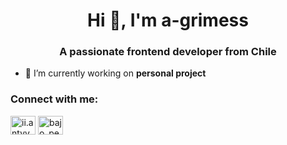 <h1 align="center">Hi 👋, I'm a-grimess</h1>
<h3 align="center">A passionate frontend developer from Chile</h3>

- 🔭 I’m currently working on **personal project**

<h3 align="left">Connect with me:</h3>
<p align="left">
<a href="https://instagram.com/ii.antvvnio_" target="blank"><img align="center" src="https://raw.githubusercontent.com/rahuldkjain/github-profile-readme-generator/master/src/images/icons/Social/instagram.svg" alt="ii.antvvnio_" height="30" width="40" /></a>
<a href="https://discord.gg/bajo_perfil.47" target="blank"><img align="center" src="https://raw.githubusercontent.com/rahuldkjain/github-profile-readme-generator/master/src/images/icons/Social/discord.svg" alt="bajo_perfil.47" height="30" width="40" /></a>
</p>


